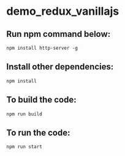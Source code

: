 # demo_redux_vanillajs

## Run npm command below:
`npm install http-server -g`

## Install other dependencies:
`npm install`

## To build the code: 
`npm run build`

## To run the code: 
`npm run start`
